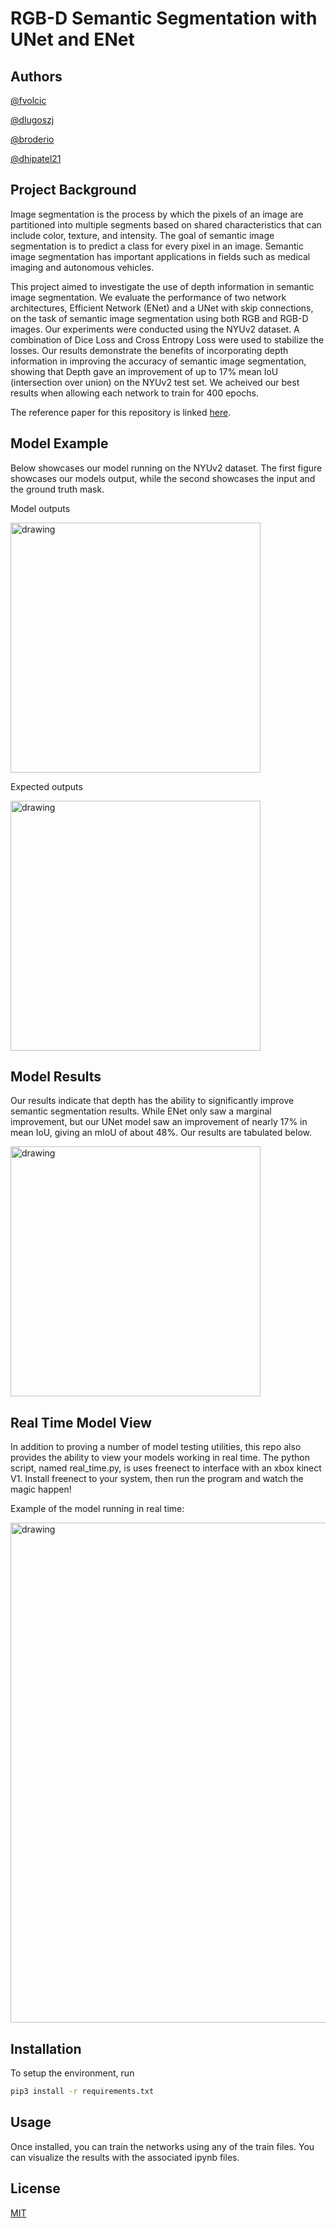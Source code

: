 # RGB-D Semantic Segmentation with UNet and ENet

## Authors

[@fvolcic](www.github.com/fvolcic)

[@dlugoszj](www.github.com/dlugosz)

[@broderio](https://github.com/broderio)

[@dhipatel21](https://github.com/dhipatel21)

## Project Background
Image segmentation is the process by which the pixels of an image are partitioned into multiple segments based on shared characteristics that can include color, texture, and intensity. The goal of semantic image segmentation is to predict a class for every pixel in an image. Semantic image segmentation has important applications in fields such as medical imaging and autonomous vehicles.

This project aimed to investigate the use of depth information in semantic image segmentation. We evaluate the performance of two network architectures, Efficient Network (ENet) and a UNet with skip connections, on the task of semantic image segmentation using both RGB and RGB-D images. Our experiments were conducted using the NYUv2 dataset. A combination of Dice Loss and Cross Entropy Loss were used to stabilize the losses. Our results demonstrate the benefits of incorporating depth information in improving the accuracy of semantic image segmentation, showing that Depth gave an improvement of up to 17% mean IoU (intersection over union) on the NYUv2 test set. We acheived our best results when allowing each network to train for 400 epochs. 

The reference paper for this repository is linked [here](https://github.com/fvolcic/NYUv2-Semantic-Segmentation/blob/main/report.pdf).

## Model Example

Below showcases our model running on the NYUv2 dataset. The first figure showcases our models output, while the second showcases the input and the ground truth mask. 

Model outputs

<img src="https://user-images.githubusercontent.com/59806465/207989873-6b0ea379-3948-41c8-916c-cb4f1175e46a.png" alt="drawing" width="400"/>

Expected outputs

<img src="https://user-images.githubusercontent.com/59806465/207989889-04eefe63-d989-4518-834c-ef59e3a4aaab.png" alt="drawing" width="400"/>

## Model Results

Our results indicate that depth has the ability to significantly improve semantic segmentation results. While ENet only saw a marginal improvement, but our UNet model saw an improvement of nearly 17% in mean IoU, giving an mIoU of about 48%. Our results are tabulated below. 

<img src="https://user-images.githubusercontent.com/59806465/208209542-35250bb6-b105-421e-a338-8c8759100b9d.png" alt="drawing" width="400"/>

## Real Time Model View 

In addition to proving a number of model testing utilities, this repo also provides the ability to view your models working in real time. The python script, named real_time.py, is uses freenect to interface with an xbox kinect V1. Install freenect to your system, then run the program and watch the magic happen!

Example of the model running in real time: 

<img src="https://user-images.githubusercontent.com/59806465/208266247-ae83ea7d-8d33-43f9-823a-6f712f58f0cb.png" alt="drawing" width="800"/>

## Installation

To setup the environment, run 
 
```bash
pip3 install -r requirements.txt
```
## Usage

Once installed, you can train the networks using any of the train files. You can visualize the results with the associated ipynb files. 

## License

[MIT](https://choosealicense.com/licenses/mit/)
